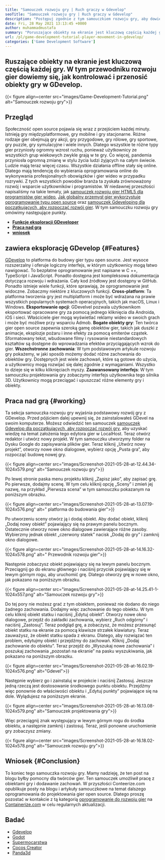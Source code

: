 ```yaml
---
title: "Samouczek rozwoju gry | Ruch graczy w Gdevelop" 
seoTitle: "Samouczek rozwoju gry | Ruch graczy w Gdevelop" 
description: "Postępuj zgodnie z tym samouczkiem rozwoju gry, aby dowiedzieć się o podstawowych funkcjach gry. Gdevelop to bezpłatne oprogramowanie do tworzenia gier do budowania i publikowania gier." 
date: Fri, 28 May 2021 13:13:45 +0000
author: muhammadmustafa
summary: "Poruszające obiekty na ekranie jest kluczową częścią każdej gry. W tym przewodniku rozwoju gier dowiemy się, jak kontrolować i przenosić obiekty gry w GDevelop." 
url: /pl/game-development-tutorial-player-movement-in-gdevelop/
categories: ['Game Development Software']
---
```


## Ruszające obiekty na ekranie jest kluczową częścią każdej gry. W tym przewodniku rozwoju gier dowiemy się, jak kontrolować i przenosić obiekty gry w GDevelop.

{{< figure align=center src="images/Game-Development-Tutorial.png" alt="Samouczek rozwoju gry">}}


## **Przegląd**
Społeczność open source pojawia się wraz z przejściem każdej minuty. Istnieją gry międzyplatformowe, gry mobilne i gry stacjonarne. Różne rodzaje gier obejmują gry akcji, gry przygodowe, gry rólowe, gry sportowe, gry puzzle, gry symulacyjne i wiele innych. Dlatego wszystkie te różne typy gier przyniosły ogromny wzrost ruchu, ponieważ użytkownicy ze wszystkich grup wiekowych zwykle grają w te gry.
Co więcej, pandemia przyniosła ogromną zmianę w stylu życia ludzi żyjących na całym świecie. Ludzie mają teraz więcej czasu. Wszystkie działania offline stały się online. Dlatego mają tendencję do wybierania oprogramowania online do wykonywania profesjonalnych obowiązków i gier wideo w przypadku rozrywki. Z tych wszystkich powodów branża ta zyskała zrównoważony rozwój i wsparcie użytkowników i programistów. W niedawnej przeszłości napisaliśmy na takie tematy, jak [samouczek rozwoju gier HTML5 dla programistów gier wideo][1], [Jak globalny przemysł gier wykorzystuje oprogramowanie typu open source][2] oraz [samouczek Gdeveloping dla początkujących, aby rozpocząć rozwój gier][3]. W tym samouczku rozwoju gry omówimy następujące punkty.
  * **[Funkcje eksploracji GDeveloper][4]**
  * **[Praca nad grą][5]**
  * **[wniosek][6]**

## zawiera eksplorację GDevelop   {#Features}
[GDevelop][7] to platforma do budowy gier typu open source. Jest wysoce rozszerzalny i oferuje logiczny interfejs, w którym użytkownicy mogą łatwo nawigować. To bezpłatne oprogramowanie jest napisane w C ++, TypeScript i JavaScript. Ponadto dostępna jest kompleksowa dokumentacja dotycząca rozwoju i wdrażania. Cały kod źródłowy jest dostępny w GitHub. Ponadto istnieje wiele funkcji, które sprawiają, że oprogramowanie jest widoczne. Zobaczmy niektóre z kluczowych funkcji.
**Cross-platform**: Ta platforma tworzenia gry jest multiplatform i może być wdrażana na prawie wszystkich popularnych systemach operacyjnych, takich jak macOS, Linux i Windows.
**Eksportowanie opcji**: GDevelvel pozwala użytkownikom eksportować opracowane gry za pomocą jednego kliknięcia dla Androida, iOS i sieci. Właściciele gier mogą wyświetlać reklamy wideo w swoich grach i może być możliwe przy wsparciu Admob.
**Bogate obiekty gry**: Ten twórca gier open source zapewnia szeroką gamę obiektów gier, takich jak duszki z animacje, eksplozje pożaru i inne efekty za pomocą emiterów cząstek. Sformatowany tekst, wbudowane filmy i rysowanie niestandardowych kształtów są dostępne do wprowadzania efektów przyciągających wzrok do gier.
**Wszechstronne zachowania**: W tym podstawowym artykule rozwoju gry pokażemy, w jaki sposób możemy dodać różne zachowania do obiektów gry. Dostępnych jest wiele zachowań, które są gotowe do użycia, a użytkownicy mogą rozwijać się dalej zgodnie z wymaganiami. Wszystko to dzieje się w kilku kliknięciach myszy.
**Zaawansowany interfejs**: W tym samouczku projektowania gry zobaczymy interfejs użytkownika tego silnika 3D. Użytkownicy mogą przeciągać i upuszczać różne elementy gry i obiekty.

## Praca nad grą   {#working}
Ta sekcja samouczka rozwoju gry wyjaśnia podstawowy rozwój gry z GDevelop. Przed pójściem dalej upewnij się, że zainstalowałeś GDevel na swoim komputerze.
Możesz odwiedzić ten samouczek [samouczek Gdevelop dla początkujących, aby rozpocząć rozwój gry][3], aby uzyskać wiedzę na temat założenia tego edytora gier w LocalHost.
Teraz otwórz redaktor i utwórz nowy projekt. W tym samouczku utworzymy folder na Dysku Google do zapisywania plików gier. Teraz kliknij „Utwórz nowy projekt”, otworzy nowe okno dialogowe, wybierz opcję „Pusta gra”, aby rozpocząć budowę nowej gry.

{{< figure align=center src="images/Screenshot-2021-05-28-at-12.44.34-1024x579.png" alt="Samouczek rozwoju gry">}}

Po lewej stronie paska menu projektu kliknij „Zapisz jako”, aby zapisać grę.
Po pierwsze, dodajmy scenę. W tym celu kliknij opcję „Sceny” i zmień jej nazwę, na przykład „Pierwsza scena” w tym samouczku pokazanym na poniższym obrazku.

{{< figure align=center src="images/Screenshot-2021-05-28-at-13.07.19-1024x576.png" alt=" platforma do budowania gier">}}

Po utworzeniu sceny otwórz ją i dodaj obiekt. Aby dodać obiekt, kliknij „Dodaj nowy obiekt” pojawiający się na prawym panelu bocznym. Ostatecznie otworzy nowe okno dialogowe zawierające różne zasoby. Wybierzmy jednak obiekt „czerwony statek” nacisk „Dodaj do gry” i zamknij okno dialogowe.

{{< figure align=center src="images/Screenshot-2021-05-28-at-14.16.32-1024x578.png" alt=" Przewodnik rozwoju gier">}}

Następnie zobaczysz obiekt pojawiający się na lewym panelu bocznym. Przeciągnij go do ekranu głównego i naciśnij przycisk pojawiający się w lewym górnym rogu, aby uruchomić grę. Dlatego otworzy grę w nowe okno, jak pokazano na poniższym obrazku.

{{< figure align=center src="images/Screenshot-2021-05-28-at-14.25.41-1-1024x557.png" alt="Samouczek rozwoju gry">}}

Do tej pory nie możesz grać z tym obiektem, ponieważ nie dodano do niego żadnego zachowania. Dodajmy więc zachowanie do tego obiektu. W tym celu kliknij obiekt statku i naciśnij „Edytuj obiekt”. Otworzy nowe okno dialogowe, przejdź do zakładki zachowania, wybierz „Ruch odgórny” i naciśnij „Zastosuj”. Teraz podgląd grę, a zobaczysz, że możesz przesunąć obiekt statku na ekranie za pomocą klawisze strzałek klawiatury. Teraz zauważysz, że obiekt statku spada z ekranu. Dlatego, aby rozwiązać ten problem, edytujmy obiekt i przejdźmy do zachowań. Kliknij „Dodaj zachowanie do obiektu”. Teraz przejdź do „Wyszukaj nowe zachowania” i poszukaj zachowania „pozostań na ekranie” na pasku wyszukiwania, jak pokazano na poniższym obrazku.

{{< figure align=center src="images/Screenshot-2021-05-28-at-16.02.19-1024x576.png" alt="Gdevel">}}

Następnie wybierz go i zainstaluj w projekcie i naciśnij Zastosuj. Jeszcze jedną rzeczą jest dostosowanie środkowego punktu obiektu. Przejdźmy więc ponownie do właściwości obiektu i „Edytuj punkty” pojawiające się na dole. Wylądujesz na poniższym ekranie.

{{< figure align=center src="images/Screenshot-2021-05-28-at-16.13.08-1024x579.png" alt="Samouczek projektowania gry">}}

Więc przeciągnij znak występujący w lewym górnym rogu do środka obiektu, a następnie zamknij i zastosuj. Teraz, jeśli ponowne uruchomienie gry zobaczysz zmiany.

{{< figure align=center src="images/Screenshot-2021-05-28-at-16.18.02-1024x578.png" alt="Samouczek rozwoju gry">}}


## Wniosek   {#Conclusion}
To koniec tego samouczka rozwoju gry. Mamy nadzieję, że ten post na blogu byłby pomocny dla twórców gier. Ten samouczek umożliwił pracę z obiektami gry i dodawanie zachowań. W przyszłości Conteerize.com opublikuje posty na blogu i artykuły samouczkowe na temat dalszego oprogramowania do projektowania gier open source. Dlatego proszę pozostać w kontakcie z tą kategorią [oprogramowanie do rozwoju gier][8] na [Containerize.com][9] w celu regularnych aktualizacji.

## Badać
  * [Gdevelop][7]
  * [Godot][10]
  * [Supermocarstwa][11]
  * [Cocos Creator][12]
  * [Panda3d][13]

  
[1]: https://blog.containerize.com/2021/05/19/html5-game-development-tutorial-for-video-game-programmers/
[2]: https://blog.containerize.com/game-development-software/how-global-gaming-market-leveraging-open-source-software/
[3]: https://blog.containerize.com/game-development-software/pl/game-development-tutorial-player-movement-in-gdevelop/
[4]: #features
[5]: #working
[6]: #Conclusion
[7]: https://products.containerize.com/game-development-software/gdevelop/
[8]: https://products.containerize.com/game-development-software/
[9]: https://www.containerize.com/
[10]: https://products.containerize.com/game-development-software/godot/
[11]: https://products.containerize.com/game-development-software/superpowers/
[12]: https://products.containerize.com/game-development-software/cocos-creator/
[13]: https://products.containerize.com/game-development-software/panda3d/
